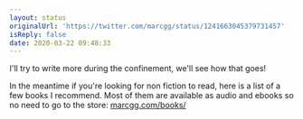 ```yaml
---
layout: status
originalUrl: 'https://twitter.com/marcgg/status/1241663045379731457'
isReply: false
date: 2020-03-22 09:48:33
---
```


I'll try to write more during the confinement, we'll see how that goes!

In the meantime if you're looking for non fiction to read, here is a list of a few books I recommend. Most of them are available as audio and ebooks so no need to go to the store: [marcgg.com/books/](https://marcgg.com/books/)
